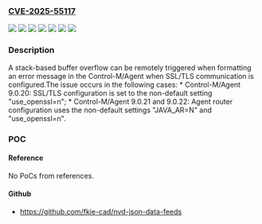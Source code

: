 ### [CVE-2025-55117](https://cve.mitre.org/cgi-bin/cvename.cgi?name=CVE-2025-55117)
![](https://img.shields.io/static/v1?label=Product&message=Control-M%2FAgent&color=blue)
![](https://img.shields.io/static/v1?label=Version&message=9.0.18%20&color=brightgreen)
![](https://img.shields.io/static/v1?label=Version&message=9.0.19%20&color=brightgreen)
![](https://img.shields.io/static/v1?label=Version&message=9.0.20%20&color=brightgreen)
![](https://img.shields.io/static/v1?label=Version&message=9.0.21%20&color=brightgreen)
![](https://img.shields.io/static/v1?label=Version&message=9.0.22.000%20&color=brightgreen)
![](https://img.shields.io/static/v1?label=Vulnerability&message=CWE-121%20Stack-based%20Buffer%20Overflow&color=brightgreen)

### Description

A stack-based buffer overflow can be remotely triggered when formatting an error message in the Control-M/Agent when SSL/TLS communication is configured.The issue occurs in the following cases:  *  Control-M/Agent 9.0.20: SSL/TLS configuration is set to the non-default setting "use_openssl=n";  *  Control-M/Agent 9.0.21 and 9.0.22: Agent router configuration uses the non-default settings "JAVA_AR=N" and "use_openssl=n".

### POC

#### Reference
No PoCs from references.

#### Github
- https://github.com/fkie-cad/nvd-json-data-feeds

